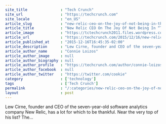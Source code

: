 ```yaml
---
site_title               : "Tech Crunch"
site_url                 : "https://techcrunch.com"
site_locale              : "en_US"
article_slug             : "new-relic-ceo-on-the-joy-of-not-being-in-that-unicorn-bucket"
article_title            : "New Relic CEO On The Joy Of Not Being In “That Unicorn Bucket”"
article_image            : "https://tctechcrunch2011.files.wordpress.com/2015/12/lewis_cirne2.jpg?w=600&h=400&crop=1"
article_url              : "https://techcrunch.com/2015/12/16/new-relic-ceo-just-thankful-were-not-in-that-unicorn-bucket/"
article_published_at     : "2015-12-16T16:45:35-02:00"
article_description      : "Lew Cirne, founder and CEO of the seven-year-old software analytics company New Relic, has a lot for which to be thankful. Near the very top of his list? The..."
article_author_name      : "Connie Loizos"
article_author_image     : null
article_author_biography : null
article_author_profile   : "https://techcrunch.com/author/connie-loizos/"
article_author_facebook  : null
article_author_twitter   : "https://twitter.com/cookie"
category                 : ['technology']
tags                     : ['Tech Crunch']
permalink                : "/:categories/new-relic-ceo-on-the-joy-of-not-being-in-that-unicorn-bucket/"
layout                   : post
---
```


Lew Cirne, founder and CEO of the seven-year-old software analytics company New Relic, has a lot for which to be thankful. Near the very top of his list? The...
